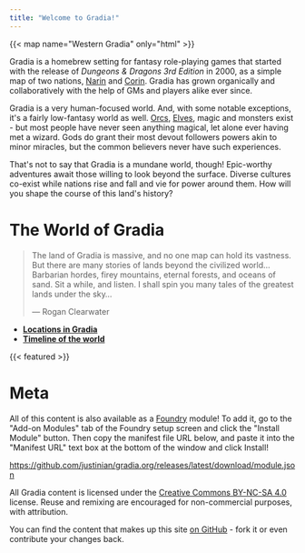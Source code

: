 ```yaml
---
title: "Welcome to Gradia!"
---
```


{{< map name="Western Gradia" only="html" >}}

Gradia is a homebrew setting for fantasy role-playing games that started with
the release of _Dungeons & Dragons 3rd Edition_ in 2000, as a simple map of two
nations, [Narin](/pages/Narin) and [Corin](/pages/Corin). Gradia has grown
organically and collaboratively with the help of GMs and players alike ever since.

Gradia is a very human-focused world. And, with some notable exceptions, it's a
fairly low-fantasy world as well. [Orcs](/pages/Orkol), [Elves](/pages/Einir),
magic and monsters exist - but most people have never seen anything magical, let
alone ever having met a wizard. Gods do grant their most devout followers powers
akin to minor miracles, but the common believers never have such experiences.

That's not to say that Gradia is a mundane world, though! Epic-worthy
adventures await those willing to look beyond the surface. Diverse cultures
co-exist while nations rise and fall and vie for power around them. How will
you shape the course of this land's history?

# The World of Gradia

> The land of Gradia is massive, and no one map can hold its vastness. But there
> are many stories of lands beyond the civilized world… Barbarian hordes, firey
> mountains, eternal forests, and oceans of sand. Sit a while, and listen. I shall
> spin you many tales of the greatest lands under the sky…
>
>    &mdash; Rogan Clearwater 


- **[Locations in Gradia](/tags/locations)**
- **[Timeline of the world](/pages/Timeline)**

{{< featured >}}

# Meta

All of this content is also available as a [Foundry][] module! To add it, go to the
"Add-on Modules" tab of the Foundry setup screen and click the "Install Module"
button. Then copy the manifest file URL below, and paste it into the "Manifest URL"
text box at the bottom of the window and click Install!

https://github.com/justinian/gradia.org/releases/latest/download/module.json

[Foundry]: https://foundryvtt.com

All Gradia content is licensed under the [Creative Commons BY-NC-SA 4.0][cc]
license. Reuse and remixing are encouraged for non-commercial purposes, with
attribution.

You can find the content that makes up this site [on GitHub][gh] - fork it or
even contribute your changes back.

[cc]: https://creativecommons.org/licenses/by-nc-sa/4.0/
[gh]: https://github.com/justinian/gradia.org